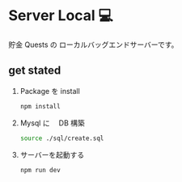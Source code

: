 # Server Local 💻

貯金 Quests の ローカルバッグエンドサーバーです。

## get stated

1. Package を install

   ```bash
   npm install
   ```

2. Mysql に　 DB 構築
   ```bash mysql
   source ./sql/create.sql
   ```
3. サーバーを起動する
   ```bash
   npm run dev
   ```
